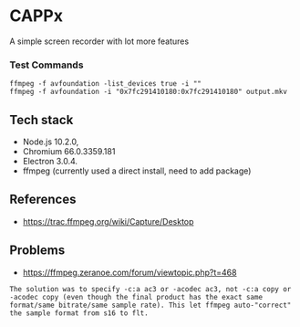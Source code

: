 # CAPPx
A simple screen recorder with lot more features


### Test Commands

```
ffmpeg -f avfoundation -list_devices true -i ""
ffmpeg -f avfoundation -i "0x7fc291410180:0x7fc291410180" output.mkv
```

## Tech stack
- Node.js 10.2.0, 
- Chromium 66.0.3359.181
- Electron 3.0.4.
- ffmpeg (currently used a direct install, need to add package)

## References
- https://trac.ffmpeg.org/wiki/Capture/Desktop

## Problems

- https://ffmpeg.zeranoe.com/forum/viewtopic.php?t=468

```
The solution was to specify -c:a ac3 or -acodec ac3, not -c:a copy or -acodec copy (even though the final product has the exact same format/same bitrate/same sample rate). This let ffmpeg auto-"correct" the sample format from s16 to flt.
```

